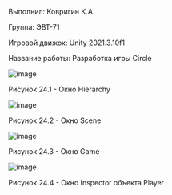Выполнил: Ковригин К.А.

Группа: ЭВТ-71

Игровой движок: Unity 2021.3.10f1

Название работы: Разработка игры Circle

![image](https://user-images.githubusercontent.com/119486614/205433884-b97f64f5-363b-42ef-ac74-cf3c8823a533.png)

Рисунок 24.1 - Окно Hierarchy

![image](https://user-images.githubusercontent.com/119486614/205433903-843bcabe-1bf9-4aa3-9846-3eb91a787f8b.png)

Рисунок 24.2 - Окно Scene

![image](https://user-images.githubusercontent.com/119486614/205433911-c774343c-c7ef-4359-8be3-b0765190aca7.png)

Рисунок 24.3 - Окно Game

![image](https://user-images.githubusercontent.com/119486614/205433929-a103f9ce-138b-4f1c-803f-2b6797f43980.png)

Рисунок 24.4 - Окно Inspector объекта Player
